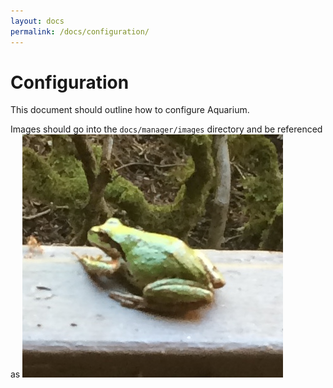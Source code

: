 ```yaml
---
layout: docs
permalink: /docs/configuration/
---
```

# Configuration

This document should outline how to configure Aquarium.

Images should go into the `docs/manager/images` directory and be referenced as
![The Aquarium manager View](images/manager_tab.jpg "The manager tab")